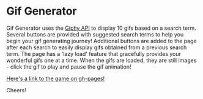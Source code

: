 # Gif Generator

Gif Generator uses the [Giphy API](https://developers.giphy.com/ "Giphy API Documentation") to display 10 gifs based on a search term. Several buttons are provided with suggested search terms to help you begin your gif generating journey! Additional buttons are added to the page after each search to easily display gifs obtained from a previous search term. The page has a 'lazy load' feature that gracefully provides your wonderful gifs one at a time. When the gifs are loaded, they are still images - click the gif to play and pause the gif animation! 

[Here's a link to the game on gh-pages!](https://josephemswiler.github.io/gif-generator/ "Gif Generator")

Cheers!

